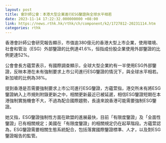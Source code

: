 ```yaml
---
layout: post
title: 會計師公會：本港大型企業進行ESG鑒證與全球水平相若
date: 2023-11-14 17:22:32.000000000 +08:00
link: https://news.rthk.hk/rthk/ch/component/k2/1727812-20231114.htm
categories: rthk
---
```


香港會計師公會研究報告顯示，市值逾380億元的香港大型上市企業，使用環境、社會和管治（ESG）外部鑒證的比例達41.6%，恒指成份股企業使用外部鑒證的比例更達52%。

公會會長方蘊萱表示，有國際調查顯示，全球大型企業約有一半使用ESG外部鑒證，反映本港在未有強制要求上市公司進行ESG鑒證的情況下，與全球水平相若。新加坡的比例為38%。

提到香港是否需要強制要求上市公司進行ESG鑒證，方蘊萱指，港交所未有將ESG鑒證納入上市規則附錄更新之中，相關更新最近已被延遲，相信ESG鑒證短期在本港強制實施機會不大，不過為配合國際趨勢，長遠來說香港可能需要強制ESG鑒證。

她又指，ESG鑒證強制性方面在歐盟的進展最快，目前「有限度鑒證」及「全面性鑒證」已有相關規定；美國在「有限度鑒證」的相關規定仍在起草階段。方蘊萱認為，ESG鑒證需要相關生態系統配合，包括落實國際鑒證標準、人才，以及對ESG鑒證報告的監管。
